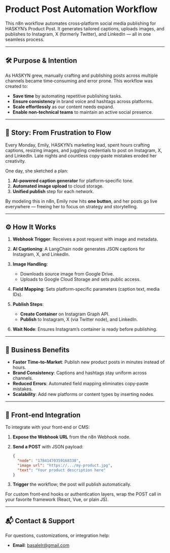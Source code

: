 # Product Post Automation Workflow

This n8n workflow automates cross‑platform social media publishing for HASKYN’s Product Post. It generates tailored captions, uploads images, and publishes to Instagram, X (formerly Twitter), and LinkedIn — all in one seamless process.

---

## 🛠️ Purpose & Intention

As HASKYN grew, manually crafting and publishing posts across multiple channels became time‑consuming and error prone. This workflow was created to:

* **Save time** by automating repetitive publishing tasks.
* **Ensure consistency** in brand voice and hashtags across platforms.
* **Scale effortlessly** as our content needs expand.
* **Enable non‑technical teams** to maintain an active social presence.

---

## 📖 Story: From Frustration to Flow

Every Monday, Emily, HASKYN’s marketing lead, spent hours crafting captions, resizing images, and juggling credentials to post on Instagram, X, and LinkedIn. Late nights and countless copy‑paste mistakes eroded her creativity.

One day, she sketched a plan:

1. **AI‑powered caption generator** for platform‑specific tone.
2. **Automated image upload** to cloud storage.
3. **Unified publish** step for each network.

By modeling this in n8n, Emily now hits **one button**, and her posts go live everywhere — freeing her to focus on strategy and storytelling.

---

## ⚙️ How It Works

1. **Webhook Trigger**: Receives a post request with image and metadata.
2. **AI Captioning**: A LangChain node generates JSON captions for Instagram, X, and LinkedIn.
3. **Image Handling**:

   * Downloads source image from Google Drive.
   * Uploads to Google Cloud Storage and sets public access.
4. **Field Mapping**: Sets platform‑specific parameters (caption text, media IDs).
5. **Publish Steps**:

   * **Create Container** on Instagram Graph API.
   * **Publish** to Instagram, X (via Twitter node), and LinkedIn.
6. **Wait Node**: Ensures Instagram’s container is ready before publishing.

---

## 🚀 Business Benefits

* **Faster Time‑to‑Market**: Publish new product posts in minutes instead of hours.
* **Brand Consistency**: Captions and hashtags stay uniform across channels.
* **Reduced Errors**: Automated field mapping eliminates copy‑paste mistakes.
* **Scalability**: Add new platforms or content types by inserting nodes.

---

## 🔌 Front‑end Integration

To integrate with your front‑end or CMS:

1. **Expose the Webhook URL** from the n8n Webhook node.
2. **Send a POST** with JSON payload:

   ```json
   {
     "node": "17841470359168338",
     "image url": "https://.../my-product.jpg",
     "text": "Your product description here"
   }
   ```
3. **Trigger** the workflow; the post will publish automatically.

For custom front‑end hooks or authentication layers, wrap the POST call in your favorite framework (React, Vue, or plain JS).

---

## 📬 Contact & Support

For questions, customizations, or integration help:

* **Email**: [basalelr@gmail.com](mailto:basalelr@gmail.com
)

